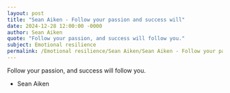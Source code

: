 ```yaml
---
layout: post
title: "Sean Aiken - Follow your passion and success will"
date: 2024-12-28 12:00:00 -0000
author: Sean Aiken
quote: "Follow your passion, and success will follow you."
subject: Emotional resilience
permalink: /Emotional resilience/Sean Aiken/Sean Aiken - Follow your passion and success will
---
```


Follow your passion, and success will follow you.

- Sean Aiken

